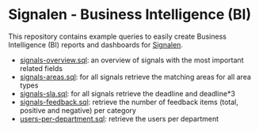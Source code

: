 # Signalen - Business Intelligence (BI)

This repository contains example queries to easily create Business Intelligence (BI) reports and dashboards for [Signalen](https://www.signalen.org).

- [signals-overview.sql](./sql/signals-overview.sql): an overview of signals with the most important related fields
- [signals-areas.sql](./sql/signals-areas.sql): for all signals retrieve the matching areas for all area types
- [signals-sla.sql](./sql/signals-sla.sql): for all signals retrieve the deadline and deadline*3
- [signals-feedback.sql](./sql/signals-feedback.sql): retrieve the number of feedback items (total, positive and negative) per category
- [users-per-department.sql](./sql/users-per-department.sql): retrieve the users per department

